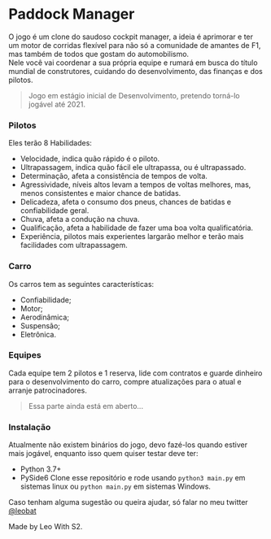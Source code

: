 # Paddock Manager

O jogo é um clone do saudoso cockpit manager, a ideia é aprimorar e ter um motor de corridas flexível para não só a comunidade de amantes de F1, mas também de todos que gostam do automobilismo.  
Nele você vai coordenar a sua própria equipe e rumará em busca do título mundial de construtores, cuidando do desenvolvimento, das finanças e dos pilotos.

> Jogo em estágio inicial de Desenvolvimento, pretendo torná-lo jogável até 2021.

### Pilotos

Eles terão 8 Habilidades:

- Velocidade, indica quão rápido é o piloto.
- Ultrapassagem, indica quão fácil ele ultrapassa, ou é ultrapassado.
- Determinação, afeta a consistência de tempos de volta.
- Agressividade, níveis altos levam a tempos de voltas melhores, mas, menos consistentes e maior chance de batidas.
- Delicadeza, afeta o consumo dos pneus, chances de batidas e confiabilidade geral.
- Chuva, afeta a condução na chuva.
- Qualificação, afeta a habilidade de fazer uma boa volta qualificatória.
- Experiência, pilotos mais experientes largarão melhor e terão mais facilidades com ultrapassagem.

### Carro

Os carros tem as seguintes características:

- Confiabilidade;
- Motor;
- Aerodinâmica;
- Suspensão;
- Eletrônica.

### Equipes

Cada equipe tem 2 pilotos e 1 reserva, lide com contratos e guarde dinheiro para o desenvolvimento do carro, compre atualizações para o atual e arranje patrocinadores.

> Essa parte ainda está em aberto...

### Instalação

Atualmente não existem binários do jogo, devo fazé-los quando estiver mais jogável, enquanto isso quem quiser testar deve ter:

- Python 3.7+
- PySide6
  Clone esse repositório e rode usando `python3 main.py` em sistemas linux ou `python main.py` em sistemas Windows.

Caso tenham alguma sugestão ou queira ajudar, só falar no meu twitter [@leobat](https://twitter.com/leobat)

Made by Leo With S2.